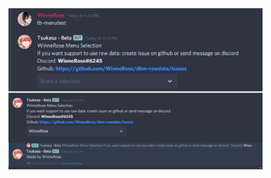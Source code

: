 <img src="https://github.com/WinneRose/dbm-rawdata/blob/main/working_menu_selection/img/1.png?raw=true"/>
<img src="https://github.com/WinneRose/dbm-rawdata/blob/main/working_menu_selection/img/2.png?raw=true"/>
